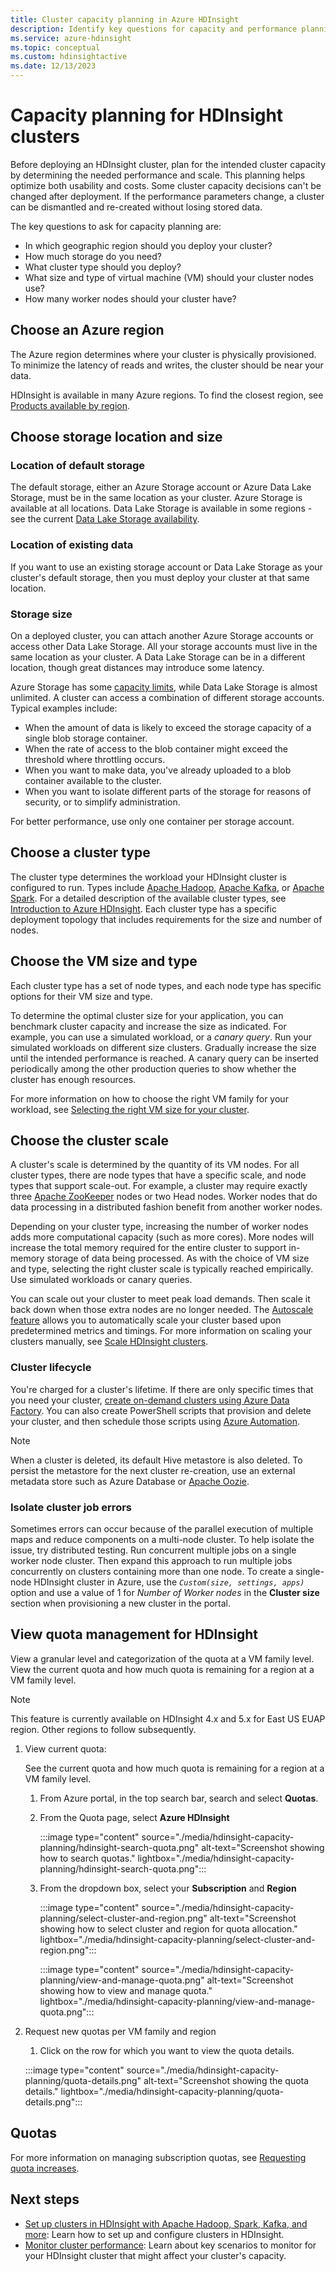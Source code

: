 ```yaml
---
title: Cluster capacity planning in Azure HDInsight 
description: Identify key questions for capacity and performance planning of an Azure HDInsight cluster.
ms.service: azure-hdinsight
ms.topic: conceptual
ms.custom: hdinsightactive
ms.date: 12/13/2023
---
```


# Capacity planning for HDInsight clusters

Before deploying an HDInsight cluster, plan for the intended cluster capacity by determining the needed performance and scale. This planning helps optimize both usability and costs. Some cluster capacity decisions can't be changed after deployment. If the performance parameters change, a cluster can be dismantled and re-created without losing stored data.

The key questions to ask for capacity planning are:

* In which geographic region should you deploy your cluster?
* How much storage do you need?
* What cluster type should you deploy?
* What size and type of virtual machine (VM) should your cluster nodes use?
* How many worker nodes should your cluster have?

## Choose an Azure region

The Azure region determines where your cluster is physically provisioned. To minimize the latency of reads and writes, the cluster should be near your data.

HDInsight is available in many Azure regions. To find the closest region, see [Products available by region](https://azure.microsoft.com/global-infrastructure/services/?products=hdinsight).

## Choose storage location and size

### Location of default storage

The default storage, either an Azure Storage account or Azure Data Lake Storage, must be in the same location as your cluster. Azure Storage is available at all locations. Data Lake Storage is available in some regions - see the current [Data Lake Storage availability](https://azure.microsoft.com/global-infrastructure/services/?products=storage).
### Location of existing data

If you want to use an existing storage account or Data Lake Storage as your cluster's default storage, then you must deploy your cluster at that same location.

### Storage size

On a deployed cluster, you can attach another Azure Storage accounts or access other Data Lake Storage. All your storage accounts must live in the same location as your cluster. A Data Lake Storage can be in a different location, though great distances may introduce some latency.

Azure Storage has some [capacity limits](../azure-resource-manager/management/azure-subscription-service-limits.md#azure-storage-limits), while Data Lake Storage is almost unlimited.
A cluster can access a combination of different storage accounts. Typical examples include:

* When the amount of data is likely to exceed the storage capacity of a single blob storage
container.
* When the rate of access to the blob container might exceed the threshold where throttling occurs.
* When you want to make data, you've already uploaded to a blob container available to the
cluster.
* When you want to isolate different parts of the storage for reasons of security, or to simplify
administration.

For better performance, use only one container per storage account.

## Choose a cluster type

The cluster type determines the workload your HDInsight cluster is configured to run. Types include [Apache Hadoop](./hadoop/apache-hadoop-introduction.md), [Apache Kafka](./kafka/apache-kafka-introduction.md), or [Apache Spark](./spark/apache-spark-overview.md). For a detailed description of the available cluster types, see [Introduction to Azure HDInsight](hdinsight-overview.md#cluster-types-in-hdinsight). Each cluster type has a specific deployment topology that includes requirements for the size and number of nodes.

## Choose the VM size and type

Each cluster type has a set of node types, and each node type has specific options for their VM size and type.

To determine the optimal cluster size for your application, you can benchmark cluster capacity and increase the size as indicated. For example, you can use a simulated workload, or a *canary query*. Run your simulated workloads on different size clusters. Gradually increase the size until the intended performance is reached. A canary query can be inserted periodically among the other production queries to show whether the cluster has enough resources.

For more information on how to choose the right VM family for your workload, see [Selecting the right VM size for your cluster](hdinsight-selecting-vm-size.md).

## Choose the cluster scale

A cluster's scale is determined by the quantity of its VM nodes. For all cluster types, there are node types that have a specific scale, and node types that support scale-out. For example, a cluster may  require exactly three [Apache ZooKeeper](https://zookeeper.apache.org/) nodes or two Head nodes. Worker nodes that do data processing in a distributed fashion benefit from another worker nodes.

Depending on your cluster type, increasing the number of worker nodes adds more computational capacity (such as more cores). More nodes will increase the total memory required for the entire cluster to support in-memory storage of data being processed. As with the choice of VM size and type, selecting the right cluster scale is typically reached empirically. Use simulated workloads or canary queries.

You can scale out your cluster to meet peak load demands. Then scale it back down when those extra nodes are no longer needed. The [Autoscale feature](hdinsight-autoscale-clusters.md) allows you to automatically scale your cluster based upon predetermined metrics and timings. For more information on scaling your clusters manually, see [Scale HDInsight clusters](hdinsight-scaling-best-practices.md).

### Cluster lifecycle

You're charged for a cluster's lifetime. If there are only specific times that you need your cluster, [create on-demand clusters using Azure Data Factory](hdinsight-hadoop-create-linux-clusters-adf.md). You can also create PowerShell scripts that provision and delete your cluster, and then schedule those scripts using [Azure Automation](https://azure.microsoft.com/services/automation/).

> [!NOTE]  
> When a cluster is deleted, its default Hive metastore is also deleted. To persist the metastore for the next cluster re-creation, use an external metadata store such as Azure Database or [Apache Oozie](https://oozie.apache.org/).

### Isolate cluster job errors

Sometimes errors can occur because of the parallel execution of multiple maps and reduce components on a multi-node cluster. To help isolate the issue, try distributed testing. Run concurrent multiple jobs on a single worker node cluster. Then expand this approach to run multiple jobs concurrently on clusters containing more than one node. To create a single-node HDInsight cluster in Azure, use the *`Custom(size, settings, apps)`* option  and use a value of 1 for *Number of Worker nodes* in the **Cluster size** section when provisioning a new cluster in the portal.

## View quota management for HDInsight

View a granular level and categorization of the quota at a VM family level. View the current quota and how much quota is remaining for a region at a VM family level. 

> [!NOTE]
> This feature is currently available on HDInsight 4.x and 5.x for East US EUAP region. Other regions to follow subsequently.

1. View current quota:

   See the current quota and how much quota is remaining for a region at a VM family level.
   
   1. From Azure portal, in the top search bar, search and select **Quotas**.
   1. From the Quota page, select **Azure HDInsight**
    
      :::image type="content" source="./media/hdinsight-capacity-planning/hdinsight-search-quota.png" alt-text="Screenshot showing how to search quotas." lightbox="./media/hdinsight-capacity-planning/hdinsight-search-quota.png":::
      
   1. From the dropdown box, select your **Subscription** and **Region**
   
      :::image type="content" source="./media/hdinsight-capacity-planning/select-cluster-and-region.png" alt-text="Screenshot showing how to select cluster and region for quota allocation." lightbox="./media/hdinsight-capacity-planning/select-cluster-and-region.png":::

      :::image type="content" source="./media/hdinsight-capacity-planning/view-and-manage-quota.png" alt-text="Screenshot showing how to view and manage quota." lightbox="./media/hdinsight-capacity-planning/view-and-manage-quota.png":::
         
1. Request new quotas per VM family and region
 
   1. Click on the row for which you want to view the quota details.
   
   :::image type="content" source="./media/hdinsight-capacity-planning/quota-details.png" alt-text="Screenshot showing the quota details." lightbox="./media/hdinsight-capacity-planning/quota-details.png":::
      
 
## Quotas

For more information on managing subscription quotas, see [Requesting quota increases](quota-increase-request.md).

## Next steps

* [Set up clusters in HDInsight with Apache Hadoop, Spark, Kafka, and more](hdinsight-hadoop-provision-linux-clusters.md): Learn how to set up and configure clusters in HDInsight.
* [Monitor cluster performance](hdinsight-key-scenarios-to-monitor.md): Learn about key scenarios to monitor for your HDInsight cluster that might affect your cluster's capacity.


